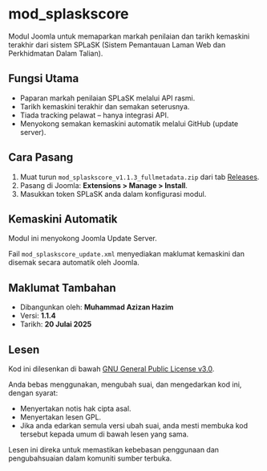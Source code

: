 
# mod_splaskscore

Modul Joomla untuk memaparkan markah penilaian dan tarikh kemaskini terakhir dari sistem SPLaSK (Sistem Pemantauan Laman Web dan Perkhidmatan Dalam Talian).

## Fungsi Utama

- Paparan markah penilaian SPLaSK melalui API rasmi.
- Tarikh kemaskini terakhir dan semakan seterusnya.
- Tiada tracking pelawat – hanya integrasi API.
- Menyokong semakan kemaskini automatik melalui GitHub (update server).

## Cara Pasang

1. Muat turun `mod_splaskscore_v1.1.3_fullmetadata.zip` dari tab [Releases](https://github.com/hazatmda/mod_splaskscore/releases).
2. Pasang di Joomla: **Extensions > Manage > Install**.
3. Masukkan token SPLaSK anda dalam konfigurasi modul.

## Kemaskini Automatik

Modul ini menyokong Joomla Update Server.

Fail `mod_splaskscore_update.xml` menyediakan maklumat kemaskini dan disemak secara automatik oleh Joomla.

## Maklumat Tambahan

- Dibangunkan oleh: **Muhammad Azizan Hazim**
- Versi: **1.1.4**
- Tarikh: **20 Julai 2025**



## Lesen

Kod ini dilesenkan di bawah [GNU General Public License v3.0](LICENSE_GPL_v3.txt).

Anda bebas menggunakan, mengubah suai, dan mengedarkan kod ini, dengan syarat:
- Menyertakan notis hak cipta asal.
- Menyertakan lesen GPL.
- Jika anda edarkan semula versi ubah suai, anda mesti membuka kod tersebut kepada umum di bawah lesen yang sama.

Lesen ini direka untuk memastikan kebebasan penggunaan dan pengubahsuaian dalam komuniti sumber terbuka.
